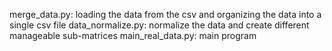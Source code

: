 merge_data.py: loading the data from the csv and organizing the data into a single csv file
data_normalize.py: normalize the data and create different manageable sub-matrices
main_real_data.py: main program